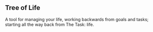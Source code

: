 Tree of Life
------------

A tool for managing your life, working backwards from goals and tasks;
starting all the way back from The Task: life.
